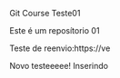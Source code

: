 Git Course
Teste01

Este é um reposítorio 01


Teste de reenvio:https://ve








Novo testeeeee! Inserindo
